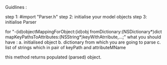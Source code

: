 
Guidlines :

step 1: #import "Parser.h"
step 2: initialise your model objects
step 3: initialise Parser 

for "-(id)objectMappingForObject:(id)obj fromDictionary:(NSDictionary*)dict mapKeyPathsToAttributes:(NSString*)keyWithAtrribute,...;"  what you should have :
 a. initialised object
 b. dictionary from which you are going to parse
 c. list of strings which in pair of keyPath and attributeMName 

 this method returns populated (parsed) object.